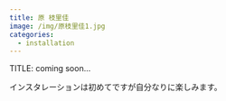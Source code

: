 ```yaml
---
title: 原 枝里佳
image: /img/原枝里佳1.jpg
categories:
  - installation
---
```

TITLE: coming soon...

インスタレーションは初めてですが自分なりに楽しみます。
